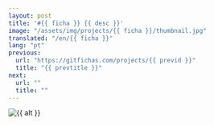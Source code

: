 ```yaml
---
layout: post
title: '#{{ ficha }} {{ desc }}'
image: "/assets/img/projects/{{ ficha }}/thumbnail.jpg"
translated: "/en/{{ ficha }}"
lang: "pt"
previous:
  url: "https://gitfichas.com/projects/{{ previd }}"
  title: "{{ prevtitle }}"
next:
  url: ""
  title: ""
---
```


<img alt="{{ alt }}" src="/assets/img/projects/{{ ficha }}/full.jpg">
